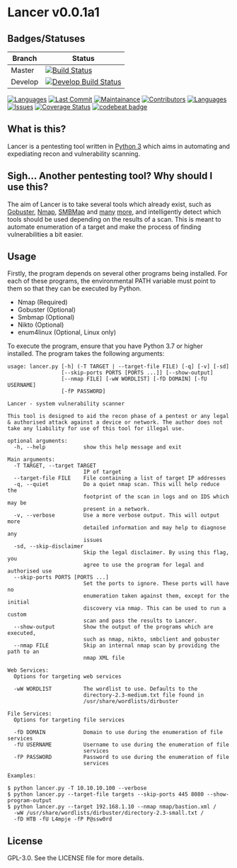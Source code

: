 # Lancer v0.0.1a1

## Badges/Statuses

|Branch|Status|
|---|---|
|Master|[![Build Status](https://travis-ci.com/Stormy102/Lancer.svg?branch=master)](https://travis-ci.com/Stormy102/Lancer) |
|Develop|[![Develop Build Status](https://travis-ci.com/Stormy102/Lancer.svg?branch=develop)](https://travis-ci.com/Stormy102/Lancer)|

[![Languages](https://img.shields.io/github/languages/count/Stormy102/Lancer)]()
[![Last Commit](https://img.shields.io/github/last-commit/Stormy102/Lancer)]()
[![Maintainance](https://img.shields.io/maintenance/yes/2019)]()
[![Contributors](https://img.shields.io/github/contributors/Stormy102/Lancer)]()
[![Languages](https://img.shields.io/github/languages/count/Stormy102/Lancer)]()
[![Issues](https://img.shields.io/github/issues/Stormy102/Lancer)](https://github.com/Stormy102/Lancer/issues)
[![Coverage Status](https://coveralls.io/repos/github/Stormy102/Lancer/badge.svg)](https://coveralls.io/github/Stormy102/Lancer)
[![codebeat badge](https://codebeat.co/badges/10ed4785-93e2-47ad-8504-827f22c74aa1)](https://codebeat.co/projects/github-com-stormy102-lancer-develop)

## What is this?

Lancer is a pentesting tool written in [Python 3](https://www.python.org/) which aims in automating and expediating recon and vulnerability scanning.

## Sigh... Another pentesting tool? Why should I use this?

The aim of Lancer is to take several tools which already exist, such as [Gobuster](https://github.com/OJ/gobuster/), [Nmap](https://github.com/nmap/nmap), [SMBMap](https://github.com/ShawnDEvans/smbmap) and [many](https://github.com/portcullislabs/enum4linux) [more](https://github.com/sullo/nikto), and intelligently detect which tools should be used depending on the results of a scan. This is meant to automate enumeration of a target and make the process of finding vulnerabilities a bit easier.

## Usage

Firstly, the program depends on several other programs being installed. For each of these programs, the environmental PATH variable must point to them so that they can be executed by Python.
* Nmap (Required)
* Gobuster (Optional)
* Smbmap (Optional)
* Nikto (Optional)
* enum4linux (Optional, Linux only)

To execute the program, ensure that you have Python 3.7 or higher installed. The program takes the following arguments:

```text
usage: lancer.py [-h] (-T TARGET | --target-file FILE) [-q] [-v] [-sd]
                 [--skip-ports PORTS [PORTS ...]] [--show-output]
                 [--nmap FILE] [-wW WORDLIST] [-fD DOMAIN] [-fU USERNAME]
                 [-fP PASSWORD]

Lancer - system vulnerability scanner

This tool is designed to aid the recon phase of a pentest or any legal & authorised attack against a device or network. The author does not take any liability for use of this tool for illegal use.

optional arguments:
  -h, --help            show this help message and exit

Main arguments:
  -T TARGET, --target TARGET
                        IP of target
  --target-file FILE    File containing a list of target IP addresses
  -q, --quiet           Do a quiet nmap scan. This will help reduce the
                        footprint of the scan in logs and on IDS which may be
                        present in a network.
  -v, --verbose         Use a more verbose output. This will output more
                        detailed information and may help to diagnose any
                        issues
  -sd, --skip-disclaimer
                        Skip the legal disclaimer. By using this flag, you
                        agree to use the program for legal and authorised use
  --skip-ports PORTS [PORTS ...]
                        Set the ports to ignore. These ports will have no
                        enumeration taken against them, except for the initial
                        discovery via nmap. This can be used to run a custom
                        scan and pass the results to Lancer.
  --show-output         Show the output of the programs which are executed,
                        such as nmap, nikto, smbclient and gobuster
  --nmap FILE           Skip an internal nmap scan by providing the path to an
                        nmap XML file

Web Services:
  Options for targeting web services

  -wW WORDLIST          The wordlist to use. Defaults to the
                        directory-2.3-medium.txt file found in
                        /usr/share/wordlists/dirbuster

File Services:
  Options for targeting file services

  -fD DOMAIN            Domain to use during the enumeration of file services
  -fU USERNAME          Username to use during the enumeration of file
                        services
  -fP PASSWORD          Password to use during the enumeration of file
                        services

Examples:

$ python lancer.py -T 10.10.10.100 --verbose
$ python lancer.py --target-file targets --skip-ports 445 8080 --show-program-output
$ python lancer.py --target 192.168.1.10 --nmap nmap/bastion.xml /
  -wW /usr/share/wordlists/dirbuster/directory-2.3-small.txt /
  -fD HTB -fU L4mpje -fP P@ssw0rd
```
## License

GPL-3.0. See the LICENSE file for more details.